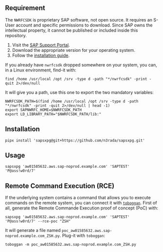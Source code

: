 

## Requirement

The `NWRFCSDK` is proprietary SAP software, not open source. It requires an S-User account and specific permissions to download. Since SAP owns the intellectual property, it cannot be published or included inside this repository.

1. Visit the [SAP Support Portal](https://support.sap.com/en/product/connectors/nwrfcsdk.html).
2. Download the appropriate version for your operating system.
3. Follow the [installation guide](https://community.sap.com/t5/technology-blog-posts-by-members/connecting-python-with-sap-step-by-step-guide/ba-p/13452893).

If you already have `nwrfcsdk` dropped somewhere on your system, you can, in a Linux environment, find-it with:

```shell
find /home /usr/local /opt /srv -type d -path "*/nwrfcsdk" -print -quit 2>/dev/null
```

It will give you a path, use this one to export the two mandatory variables:
```shell
NWRFCSDK_PATH=$(find /home /usr/local /opt /srv -type d -path "*/nwrfcsdk" -print -quit 2>/dev/null | head -1)
export SAPNWRFC_HOME=$NWRFCSDK_PATH
export LD_LIBRARY_PATH="$NWRFCSDK_PATH/lib:"
```

## Installation

```shell
pipx install 'sapsxpg@git+https://github.com/n3rada/sapsxpg.git'
```

## Usage

```shell
sapsxpg 'aw01585632.aws.sap-noprod.example.com' 'SAPTEST' 'P@ass!w0rd/7'
```

## Remote Command Execution (RCE)

If the underlying system contains a command that allows you to execute commands on the remote system, you can connect it with [`toboggan`](https://github.com/n3rada/toboggan). First of all, generate the Remote Commande Execution proof of concept (PoC) with:
```shell
sapsxpg 'aw01585632.aws.sap-noprod.example.com' 'SAPTEST' 'P@ass!w0rd/7' --rce-poc "ZSH"
```

It will generate a file named `poc_aw01585632.aws.sap-noprod.example.com_ZSH.py`. Plug-it with `toboggan`:

```shell
toboggan -m poc_aw01585632.aws.sap-noprod.example.com_ZSH.py
```


